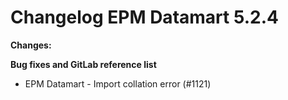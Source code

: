 # Changelog EPM Datamart 5.2.4


**Changes:**

**Bug fixes and GitLab reference list**

- EPM Datamart - Import collation error (#1121)

